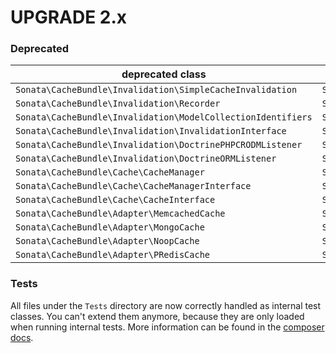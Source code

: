 UPGRADE 2.x
===========

### Deprecated

| deprecated class | recommended class |
|-------------------------|-----------------------------|
| `Sonata\CacheBundle\Invalidation\SimpleCacheInvalidation` | `Sonata\Cache\Invalidation\SimpleCacheInvalidation` |
| `Sonata\CacheBundle\Invalidation\Recorder` | `Sonata\Cache\Invalidation\Recorder` |
| `Sonata\CacheBundle\Invalidation\ModelCollectionIdentifiers` | `Sonata\Cache\Invalidation\ModelCollectionIdentifiers` |
| `Sonata\CacheBundle\Invalidation\InvalidationInterface` | `Sonata\Cache\Invalidation\InvalidationInterface` |
| `Sonata\CacheBundle\Invalidation\DoctrinePHPCRODMListener` | `Sonata\Cache\Invalidation\DoctrinePHPCRODMListener` |
| `Sonata\CacheBundle\Invalidation\DoctrineORMListener` | `Sonata\Cache\Invalidation\DoctrineORMListener` |
| `Sonata\CacheBundle\Cache\CacheManager` | `Sonata\Cache\CacheManager` |
| `Sonata\CacheBundle\Cache\CacheManagerInterface` | `Sonata\Cache\CacheManagerInterface` |
| `Sonata\CacheBundle\Cache\CacheInterface` | `Sonata\Cache\CacheInterface` |
| `Sonata\CacheBundle\Adapter\MemcachedCache` | `Sonata\Cache\Adapter\Cache\MemcachedCache` |
| `Sonata\CacheBundle\Adapter\MongoCache` | `Sonata\Cache\Adapter\Cache\MongoCache` |
| `Sonata\CacheBundle\Adapter\NoopCache` | `Sonata\Cache\Adapter\Cache\NoopCache` |
| `Sonata\CacheBundle\Adapter\PRedisCache` | `Sonata\Cache\Adapter\Cache\PRedisCache` |

### Tests

All files under the ``Tests`` directory are now correctly handled as internal test classes. 
You can't extend them anymore, because they are only loaded when running internal tests. 
More information can be found in the [composer docs](https://getcomposer.org/doc/04-schema.md#autoload-dev).

